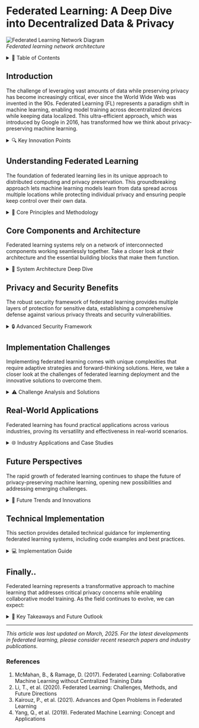 # Federated Learning: A Deep Dive into Decentralized Data & Privacy

![Federated Learning Network Diagram](https://media.springernature.com/lw685/springer-static/image/art%3A10.1186%2Fs13677-022-00377-4/MediaObjects/13677_2022_377_Fig4_HTML.png) <br>
*Federated learning network architecture*

<details>
<summary>📑 Table of Contents</summary>

- [Introduction](#introduction)
- [Understanding Federated Learning](#understanding-federated-learning)
- [Core Components and Architecture](#core-components-and-architecture)
- [Privacy and Security Benefits](#privacy-and-security-benefits)
- [Implementation Challenges](#implementation-challenges)
- [Real-World Applications](#real-world-applications)
- [Future Perspectives](#future-perspectives)
- [Technical Implementation](#technical-implementation)
- [Conclusion](#conclusion)
</details>

## Introduction

The challenge of leveraging vast amounts of data while preserving privacy has become increasingly critical, ever since the World Wide Web was invented in the 90s. 
Federated Learning (FL) represents a paradigm shift in machine learning, enabling model training across decentralized devices while keeping data localized. This ultra-efficient approach, which was introduced by Google in 2016, has transformed how we think about privacy-preserving machine learning.


<details>
<summary>🔍 Key Innovation Points</summary>

| Aspect | Traditional ML | Federated Learning |
|--------|---------------|-------------------|
| Data Location | Centralized servers | Distributed across devices |
| Privacy Risk | High exposure of raw data | Minimal data exposure |
| Network Usage | Constant data transfer | Optimized model updates |
| Scalability | Limited by central resources | Scales with device network |
| Real-time Updates | Batch processing delays | Immediate local adaptation |
| Infrastructure Cost | High central computing costs | Distributed computing costs |
| Data Freshness | Periodic updates | Real-time learning |
| Regulatory Compliance | Complex data handling | Built-in privacy |
| Model Adaptation | Global updates only | Local + global optimization |
| Resource Utilization | Centralized bottlenecks | Distributed efficiency |

### Historical Context
The concept of federated learning was first introduced by Google in 2016 as a solution to improve mobile keyboard prediction while maintaining user privacy. Since then, it has evolved into a comprehensive framework for privacy-preserving distributed machine learning, addressing challenges across various industries and use cases.
</details>

## Understanding Federated Learning

The foundation of federated learning lies in its unique approach to distributed computing and privacy preservation. This groundbreaking approach lets machine learning models learn from data spread across multiple locations while protecting individual privacy and ensuring people keep control over their own data.

<details>
<summary>🎯 Core Principles and Methodology</summary>

### Key Principles Matrix

| Principle | Description | Benefit | Implementation Strategy |
|-----------|-------------|----------|------------------------|
| Data Locality | Training data remains on local devices | Enhanced privacy | Edge computing integration |
| Distributed Training | Models learn from multiple sources simultaneously | Better representation | Asynchronous learning protocols |
| Privacy Preservation | Personal data never leaves the user's device | Regulatory compliance | Encryption and differential privacy |
| Collaborative Learning | Global models benefit from diverse data sources | Improved accuracy | Federated averaging algorithms |
| Model Personalization | Local adaptations of global models | Better user experience | Hybrid learning approaches |
| Resource Optimization | Efficient use of distributed computing power | Cost effectiveness | Adaptive computation allocation |
| Continuous Learning | Models evolve with new data | Real-time improvement | Progressive learning techniques |
| Fault Tolerance | System resilience to device failures | Robust operation | Redundancy and checkpointing |

### Learning Process Breakdown

1. **Model Initialization**
   - Global model architecture definition
   - Initial weight distribution
   - Hyperparameter configuration

2. **Local Training**
   - Device-specific data processing
   - Mini-batch optimization
   - Local model adaptation

3. **Update Aggregation**
   - Secure weight collection
   - Contribution weighting
   - Model averaging

4. **Model Distribution**
   - Optimized update delivery
   - Version control
   - Consistency verification
</details>

## Core Components and Architecture

Federated learning systems rely on a network of interconnected components working seamlessly together. Take a closer look at their architecture and the essential building blocks that make them function.

<details>
<summary>🔧 System Architecture Deep Dive</summary>

### Component Hierarchy

```python
class FederatedLearningSystem:
    def __init__(self):
        self.global_model = None
        self.local_models = {}
        self.aggregation_strategy = None
        self.privacy_mechanism = None
        self.communication_protocol = None
        
    def initialize_system(self):
        self.setup_privacy_mechanisms()
        self.configure_communication()
        self.initialize_global_model()
    
    def distribute_model(self, clients):
        for client in clients:
            self.local_models[client] = self.create_local_instance()
            self.configure_client_resources(client)
            
    def aggregate_models(self):
        weights = []
        contributions = []
        
        for client, model in self.local_models.items():
            client_weights = model.get_weights()
            client_contribution = self.evaluate_contribution(client)
            
            weights.append(self.apply_privacy_mechanisms(client_weights))
            contributions.append(client_contribution)
        
        return self.weighted_aggregate(weights, contributions)
        
    def evaluate_contribution(self, client):
        return {
            'data_quality': self.assess_data_quality(client),
            'computation_power': self.measure_resources(client),
            'reliability': self.calculate_reliability(client)
        }
    
    def weighted_aggregate(self, weights, contributions):
        normalized_weights = self.normalize_contributions(contributions)
        aggregated_model = self.secure_weighted_average(weights, normalized_weights)
        return self.verify_model_integrity(aggregated_model)
```

### Component Interaction Matrix

| Component | Primary Role | Secondary Functions | Integration Points |
|-----------|-------------|---------------------|-------------------|
| Global Aggregator | Model averaging | Version control | Client communication |
| Local Trainer | On-device learning | Resource management | Data preprocessing |
| Privacy Engine | Data protection | Noise injection | Model updates |
| Communication Manager | Update coordination | Bandwidth optimization | Security protocols |
| Resource Monitor | System optimization | Load balancing | Performance metrics |
| Security Validator | Update verification | Attack detection | Privacy enforcement |

### System Flow Diagram

1. **Initialization Phase**
   ```python
   def system_initialization():
       configure_security_protocols()
       establish_communication_channels()
       verify_client_capabilities()
       distribute_initial_model()
   ```

2. **Training Phase**
   ```python
   def training_cycle():
       for round in training_rounds:
           select_participating_clients()
           distribute_current_model()
           collect_local_updates()
           verify_update_integrity()
           aggregate_contributions()
           update_global_model()
   ```

3. **Optimization Phase**
   ```python
   def optimization_process():
       analyze_system_performance()
       adjust_hyperparameters()
       optimize_resource_allocation()
       update_security_parameters()
   ```
</details>

## Privacy and Security Benefits

The robust security framework of federated learning provides multiple layers of protection for sensitive data, establishing a comprehensive defense against various privacy threats and security vulnerabilities.

<details>
<summary>🔒 Advanced Security Framework</summary>

### Protection Layer Analysis

| Security Layer | Implementation | Threat Protection | Compliance Impact |
|---------------|----------------|-------------------|-------------------|
| Data Locality | Edge Computing | Data Theft | GDPR, CCPA |
| Differential Privacy | ε-DP Algorithms | Model Inversion | HIPAA |
| Secure Aggregation | Homomorphic Encryption | Man-in-the-Middle | PCI DSS |
| Model Anonymization | Gradient Clipping | Membership Inference | FERPA |
| Secure Enclaves | TEE Integration | Side-Channel Attacks | ISO 27001 |
| Cryptographic Protocols | Multi-Party Computation | Collusion Attacks | SOC 2 |

### Advanced Security Implementations

```python
class SecureFederatedLearning:
    def __init__(self):
        self.encryption_scheme = HomomorphicEncryption()
        self.differential_privacy = DifferentialPrivacy()
        self.secure_aggregation = SecureAggregationProtocol()
        
    def secure_update(self, model_update, client_id):
        # Apply differential privacy
        noised_update = self.differential_privacy.add_noise(
            model_update,
            sensitivity=self.calculate_sensitivity(model_update)
        )
        
        # Encrypt the update
        encrypted_update = self.encryption_scheme.encrypt(
            noised_update,
            public_key=self.get_public_key(client_id)
        )
        
        # Sign the update
        signed_update = self.sign_update(
            encrypted_update,
            client_id=client_id
        )
        
        return signed_update
        
    def aggregate_secure_updates(self, encrypted_updates):
        # Verify signatures
        valid_updates = [
            update for update in encrypted_updates
            if self.verify_signature(update)
        ]
        
        # Homomorphic aggregation
        aggregated_update = self.secure_aggregation.aggregate(
            valid_updates,
            weights=self.calculate_weights(valid_updates)
        )
        
        # Decrypt final result
        decrypted_result = self.encryption_scheme.decrypt(
            aggregated_update,
            private_key=self.server_private_key
        )
        
        return decrypted_result
```

### Privacy-Preserving Techniques

1. **Differential Privacy Implementation**
   ```python
   class DifferentialPrivacy:
       def add_noise(self, data, epsilon=0.1):
           sensitivity = self.compute_sensitivity(data)
           noise_scale = sensitivity / epsilon
           noise = np.random.laplace(0, noise_scale, data.shape)
           return data + noise
   ```

2. **Secure Aggregation Protocol**
   ```python
   class SecureAggregationProtocol:
       def aggregate(self, encrypted_updates):
           # Pairwise masking
           masked_updates = self.apply_masks(encrypted_updates)
           
           # Threshold-based reconstruction
           reconstructed = self.reconstruct_aggregate(masked_updates)
           
           return reconstructed
   ```

3. **Homomorphic Encryption Integration**
   ```python
   class HomomorphicEncryption:
       def encrypt_gradients(self, gradients):
           encrypted_grads = []
           for grad in gradients:
               encrypted = self.paillier.encrypt(grad)
               encrypted_grads.append(encrypted)
           return encrypted_grads
   ```
</details>

## Implementation Challenges

Implementing federated learning comes with unique complexities that require adaptive strategies and forward-thinking solutions. Here, we take a closer look at the challenges of federated learning deployment and the innovative solutions to overcome them.
<details>
<summary>⚠️ Challenge Analysis and Solutions</summary>

### Common Challenges Matrix

| Challenge Category | Description | Impact | Mitigation Strategies |
|-------------------|-------------|---------|---------------------|
| Communication Overhead | High bandwidth requirements | Slower training | Gradient compression |
| System Heterogeneity | Varying device capabilities | Inconsistent performance | Adaptive computation |
| Statistical Heterogeneity | Non-IID data distribution | Model bias | Personalization layers |
| Device Reliability | Unstable client participation | Training interruption | Asynchronous updates |
| Resource Constraints | Limited device resources | Reduced efficiency | Lightweight models |
| Privacy Concerns | Data leakage risks | Security vulnerabilities | Enhanced encryption |

### Technical Solutions

```python
class ChallengesMitigation:
    def __init__(self):
        self.compression = GradientCompression()
        self.adaptive_compute = AdaptiveComputation()
        self.personalization = PersonalizationLayer()
        
    def optimize_communication(self, gradients):
        compressed = self.compression.compress(gradients)
        prioritized = self.prioritize_updates(compressed)
        return self.schedule_transmission(prioritized)
        
    def handle_heterogeneity(self, client_capabilities):
        workload = self.adaptive_compute.allocate(client_capabilities)
        schedule = self.create_training_schedule(workload)
        return self.monitor_execution(schedule)
        
    def manage_statistical_diversity(self, local_data):
        distribution = self.analyze_distribution(local_data)
        personalized_model = self.personalization.adapt(distribution)
        return self.validate_performance(personalized_model)
```

### Implementation Strategies

1. **Gradient Compression**
   ```python
   class GradientCompression:
       def compress(self, gradients, threshold=0.01):
           # Quantization
           quantized = self.quantize_weights(gradients)
           
           # Sparsification
           sparse = self.sparsify(quantized, threshold)
           
           # Encoding
           encoded = self.encode_sparse(sparse)
           
           return encoded
   ```

2. **Adaptive Computation**
   ```python
   class AdaptiveComputation:
       def allocate_resources(self, device_metrics):
           available_memory = device_metrics['memory']
           cpu_power = device_metrics['cpu']
           battery_level = device_metrics['battery']
           
           return self.optimize_allocation(
               available_memory,
               cpu_power,
               battery_level
           )
   ```

3. **Personalization Layer**
   ```python
   class PersonalizationLayer:
       def adapt_model(self, global_model, local_data):
           local_patterns = self.extract_patterns(local_data)
           adaptation_params = self.compute_adaptation(local_patterns)
           return self.apply_personalization(global_model, adaptation_params)
   ```
</details>

## Real-World Applications

Federated learning has found practical applications across various industries, proving its versatility and effectiveness in real-world scenarios.

<details>
<summary>🌐 Industry Applications and Case Studies</summary>

### Healthcare Applications

![Medical AI Applications](https://images.unsplash.com/photo-1576091160399-112ba8d25d1d?auto=format&fit=crop&q=80&w=1200&h=600)
*Medical institutions using federated learning for collaborative research*

| Application | Description | Benefits | Implementation |
|------------|-------------|----------|----------------|
| Disease Prediction | Early detection models | Privacy-compliant analysis | Multi-hospital collaboration |
| Medical Imaging | Diagnostic assistance | Shared expertise | Distributed image processing |
| Drug Discovery | Molecular modeling | Accelerated research | Cross-institution learning |
| Patient Monitoring | Real-time health tracking | Personalized care | Edge device integration |

### Financial Services

| Use Case | Implementation | Impact | Security Measures |
|----------|---------------|--------|------------------|
| Fraud Detection | Real-time analysis | Reduced fraud rates | Encrypted transactions |
| Risk Assessment | Distributed modeling | Better accuracy | Secure data handling |
| Trading Strategies | Market prediction | Improved returns | Protected algorithms |
| Credit Scoring | Fair evaluation | Broader inclusion | Privacy preservation |

### Mobile Applications

```python
class MobileFL:
    def __init__(self):
        self.keyboard_predictor = KeyboardPredictor()
        self.voice_recognition = VoiceRecognition()
        self.battery_optimizer = BatteryOptimizer()
        
    def optimize_user_experience(self):
        # Keyboard prediction
        typing_patterns = self.keyboard_predictor.learn_patterns()
        
        # Voice recognition
        voice_model = self.voice_recognition.adapt_to_user()
        
        # Battery optimization
        power_profile = self.battery_optimizer.create_profile()
        
        return self.integrate_optimizations(
            typing_patterns,
            voice_model,
            power_profile
        )
```

### IoT and Edge Computing

| Application | Architecture | Benefits | Challenges |
|-------------|-------------|----------|------------|
| Smart Homes | Edge devices | Real-time response | Device coordination |
| Industrial IoT | Sensor networks | Predictive maintenance | Data synchronization |
| Smart Cities | Distributed sensors | Efficient management | Scale handling |
| Connected Vehicles | Mobile edge | Safety improvements | Latency requirements |

</details>

## Future Perspectives

The rapid growth of federated learning continues to shape the future of privacy-preserving machine learning, opening new possibilities and addressing emerging challenges.

<details>
<summary>🔮 Future Trends and Innovations</summary>

### Emerging Technologies

| Technology | Description | Potential Impact | Timeline |
|------------|-------------|------------------|----------|
| Quantum FL | Quantum-resistant protocols | Enhanced security | 2-3 years |
| AutoFL | Automated architecture search | Optimized models | 1-2 years |
| Cross-silo FL | Organization collaboration | Broader insights | Current |
| Blockchain FL | Decentralized governance | Trustless systems | 1-2 years |

### Research Directions

```python
class FutureFederatedLearning:
    def __init__(self):
        self.quantum_resistant = QuantumResistantFL()
        self.auto_architecture = AutoFLSearch()
        self.blockchain_integration = BlockchainFL()
        
    def implement_quantum_resistance(self):
        # Quantum-resistant encryption
        quantum_keys = self.quantum_resistant.generate_keys()
        
        # Post-quantum protocols
        secure_protocol = self.quantum_resistant.establish_protocol()
        
        return self.deploy_quantum_safe_system(
            quantum_keys,
            secure_protocol
        )
        
    def automate_architecture_search(self):
        # Neural architecture search
        search_space = self.auto_architecture.define_space()
        
        # Performance optimization
        optimal_architecture = self.auto_architecture.search(
            search_space,
            constraints=self.get_constraints()
        )
        
        return self.deploy_optimal_model(optimal_architecture)
        
    def integrate_blockchain(self):
        # Smart contract deployment
        contract = self.blockchain_integration.deploy_contract()
        
        # Consensus mechanism
        consensus = self.blockchain_integration.establish_consensus()
        
        return self.setup_blockchain_fl(contract, consensus)
```

### Industry Predictions

| Sector | Prediction | Timeline | Impact |
|--------|------------|----------|---------|
| Healthcare | Personalized medicine | 2025 | High |
| Finance | Decentralized ML | 2024 | Medium |
| Automotive | Autonomous systems | 2026 | High |
| IoT | Edge AI proliferation | 2024 | High |

</details>

## Technical Implementation

This section provides detailed technical guidance for implementing federated learning systems, including code examples and best practices.

<details>
<summary>💻 Implementation Guide</summary>

### Basic Implementation

```python
import tensorflow as tf
from typing import List, Dict

class FederatedClient:
    def __init__(self, local_data):
        self.data = local_data
        self.model = None
    
    def train_local(self, epochs: int = 5):
        history = self.model.fit(
            self.data.x,
            self.data.y,
            epochs=epochs,
            verbose=0
        )
        return self.model.get_weights()

class FederatedServer:
    def __init__(self, model_architecture):
        self.global_model = model_architecture
        self.clients: List[FederatedClient] = []
    
    def aggregate_weights(self, weight_list: List[Dict]):
        averaged_weights = [
            sum([weights[i] for weights in weight_list]) / len(weight_list)
            for i in range(len(weight_list[0]))
        ]
        return averaged_weights
```

### Advanced Features

1. **Model Architecture**
   ```python
   def create_model():
       model = tf.keras.Sequential([
           tf.keras.layers.Dense(128, activation='relu'),
           tf.keras.layers.Dropout(0.2),
           tf.keras.layers.Dense(64, activation='relu'),
           tf.keras.layers.Dense(10, activation='softmax')
       ])
       return model
   ```

2. **Client Selection**
   ```python
   def select_clients(available_clients, fraction=0.1):
       num_clients = max(1, int(len(available_clients) * fraction))
       return np.random.choice(
           available_clients,
           num_clients,
           replace=False
       )
   ```

3. **Performance Monitoring**
   ```python
   class FederatedMonitor:
       def __init__(self):
           self.metrics = {}
           
       def track_round(self, round_num, metrics):
           self.metrics[round_num] = {
               'loss': metrics['loss'],
               'accuracy': metrics['accuracy'],
               'client_participation': metrics['num_clients'],
               'communication_cost': metrics['bytes_transferred']
           }
           
       def generate_report(self):
           return pd.DataFrame.from_dict(self.metrics, orient='index')
   ```

### Best Practices

| Category | Practice | Rationale | Implementation |
|----------|----------|-----------|----------------|
| Security | Regular audits | Vulnerability prevention | Automated testing |
| Performance | Gradient compression | Bandwidth optimization | Quantization |
| Reliability | Checkpoint system | Fault tolerance | Regular saves |
| Scalability | Dynamic allocation | Resource efficiency | Load balancing |

</details>

## Finally..

Federated learning represents a transformative approach to machine learning that addresses critical privacy concerns while enabling collaborative model training. As the field continues to evolve, we can expect:

<details>
<summary>🎯 Key Takeaways and Future Outlook</summary>

### Impact Assessment

| Aspect | Current State | Future Potential | Action Items |
|--------|--------------|------------------|--------------|
| Privacy | Enhanced | Quantum-secure | Implement PQC |
| Efficiency | Improving | Automated optimization | Deploy AutoFL |
| Adoption | Growing | Mainstream | Develop tools |
| Innovation | Active | Breakthrough expected | Research investment |

### Next Steps for Organizations

1. **Assessment Phase**
   - Evaluate data privacy requirements
   - Analyze technical capabilities
   - Identify use cases

2. **Implementation Phase**
   - Select appropriate FL framework
   - Deploy pilot projects
   - Monitor performance

3. **Optimization Phase**
   - Fine-tune models
   - Enhance security measures
   - Scale operations

</details>

---

*This article was last updated on March, 2025. For the latest developments in federated learning, please consider recent research papers and industry publications.*

### References

1. McMahan, B., & Ramage, D. (2017). Federated Learning: Collaborative Machine Learning without Centralized Training Data
2. Li, T., et al. (2020). Federated Learning: Challenges, Methods, and Future Directions
3. Kairouz, P., et al. (2021). Advances and Open Problems in Federated Learning
4. Yang, Q., et al. (2019). Federated Machine Learning: Concept and Applications

